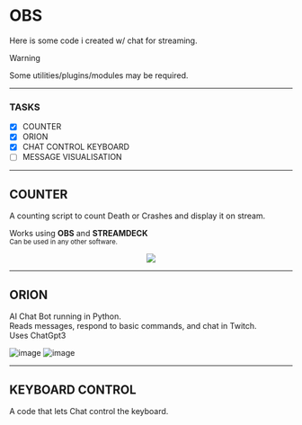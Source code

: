# OBS

Here is some code i created w/ chat for streaming.

> [!WARNING]  
> Some utilities/plugins/modules may be required.

---
### TASKS 
- [x] COUNTER
- [x] ORION
- [x] CHAT CONTROL KEYBOARD 
- [ ] MESSAGE VISUALISATION

---
## COUNTER 

A counting script to count Death or Crashes and display it on stream.

Works using **OBS** and **STREAMDECK** 
<br><sub> Can be used in any other software.</sub>
<p align="center">
    <img src="https://github.com/user-attachments/assets/2785f589-79cc-4eee-8cdb-a61217403f5d" >
</p>

---
## ORION

AI Chat Bot running in Python.
<br> Reads messages, respond to basic commands, and chat in Twitch.
<br> Uses ChatGpt3

![image](https://github.com/user-attachments/assets/1ed5d9d4-2fcf-4128-a44b-4d170198d347)
![image](https://github.com/user-attachments/assets/2f7b1351-090b-4aa9-a312-0c6591009b9e)



---
## KEYBOARD CONTROL

A code that lets Chat control the keyboard. 
